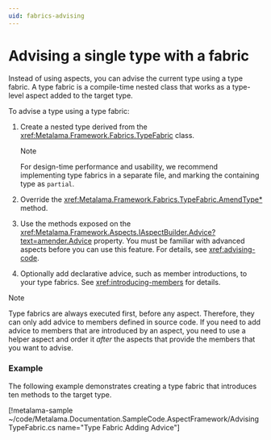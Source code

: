 ```yaml
---
uid: fabrics-advising
---
```


# Advising a single type with a fabric

Instead of using aspects, you can advise the current type using a type fabric. A type fabric is a compile-time nested class that works as a type-level aspect added to the target type.

To advise a type using a type fabric:

1. Create a nested type derived from the <xref:Metalama.Framework.Fabrics.TypeFabric> class.

    > [!NOTE]
    > For design-time performance and usability, we recommend implementing type fabrics in a separate file, and marking the containing type as `partial`.

2. Override the <xref:Metalama.Framework.Fabrics.TypeFabric.AmendType*> method.

3. Use the methods exposed on the <xref:Metalama.Framework.Aspects.IAspectBuilder.Advice?text=amender.Advice> property. You must be familiar with advanced aspects before you can use this feature. For details, see <xref:advising-code>.

4. Optionally add declarative advice, such as member introductions, to your type fabrics. See <xref:introducing-members> for details.


> [!NOTE]
> Type fabrics are always executed first, before any aspect. Therefore, they can only add advice to members defined in source code. If you need to add advice to members that are introduced by an aspect, you need to use a helper aspect and order it _after_ the aspects that provide the members that you want to advise.


### Example

The following example demonstrates creating a type fabric that introduces ten methods to the target type.

[!metalama-sample ~/code/Metalama.Documentation.SampleCode.AspectFramework/AdvisingTypeFabric.cs name="Type Fabric Adding Advice"]

